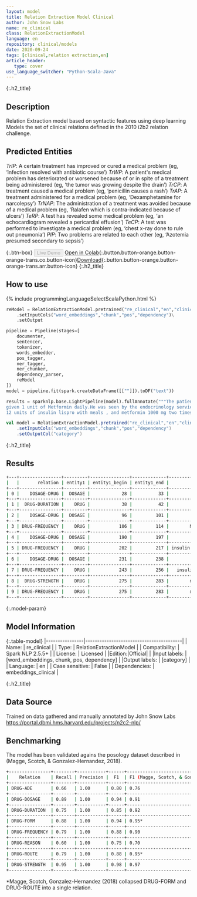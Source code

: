 ```yaml
---
layout: model
title: Relation Extraction Model Clinical
author: John Snow Labs
name: re_clinical
class: RelationExtractionModel
language: en
repository: clinical/models
date: 2020-09-24
tags: [clinical,relation extraction,en]
article_header:
   type: cover
use_language_switcher: "Python-Scala-Java"
---
```


{:.h2_title}
## Description
Relation Extraction model based on syntactic features using deep learning
Models the set of clinical relations defined in the 2010 i2b2 relation challenge.

## Predicted Entities 
*TrIP*: A certain treatment has improved or cured a medical problem (eg, ‘infection resolved with antibiotic course’)
*TrWP*: A patient's medical problem has deteriorated or worsened because of or in spite of a treatment being administered (eg, ‘the tumor was growing despite the drain’)
*TrCP*: A treatment caused a medical problem (eg, ‘penicillin causes a rash’)
*TrAP*: A treatment administered for a medical problem (eg, ‘Dexamphetamine for narcolepsy’)
*TrNAP*: The administration of a treatment was avoided because of a medical problem (eg, ‘Ralafen which is contra-indicated because of ulcers’)
*TeRP*: A test has revealed some medical problem (eg, ‘an echocardiogram revealed a pericardial effusion’)
*TeCP*: A test was performed to investigate a medical problem (eg, ‘chest x-ray done to rule out pneumonia’)
*PIP*: Two problems are related to each other (eg, ‘Azotemia presumed secondary to sepsis’)

{:.btn-box}
<button class="button button-orange" disabled>Live Demo</button>
[Open in Colab](https://colab.research.google.com/github/JohnSnowLabs/spark-nlp-workshop/blob/master/tutorials/Certification_Trainings/Healthcare/10.Clinical_Relation_Extraction.ipynb){:.button.button-orange.button-orange-trans.co.button-icon}[Download](https://s3.amazonaws.com/auxdata.johnsnowlabs.com/clinical/models/re_clinical_en_2.5.5_2.4_1600987935304.zip){:.button.button-orange.button-orange-trans.arr.button-icon}
{:.h2_title}
## How to use 
<div class="tabs-box" markdown="1">

{% include programmingLanguageSelectScalaPython.html %}

```python
reModel = RelationExtractionModel.pretrained("re_clinical","en","clinical/models")\
	.setInputCols("word_embeddings","chunk","pos","dependency")\
	.setOutput

pipeline = Pipeline(stages=[
    documenter,
    sentencer,
    tokenizer, 
    words_embedder, 
    pos_tagger, 
    ner_tagger,
    ner_chunker,
    dependency_parser,
    reModel
])
model = pipeline.fit(spark.createDataFrame([[""]]).toDF("text"))

results = sparknlp.base.LightPipeline(model).fullAnnotate("""The patient was prescribed 1 unit of Advil for 5 days after meals. The patient was also 
given 1 unit of Metformin daily.He was seen by the endocrinology service and she was discharged on 40 units of insulin glargine at night , 
12 units of insulin lispro with meals , and metformin 1000 mg two times a day.""")
```

```scala
val model = RelationExtractionModel.pretrained("re_clinical","en","clinical/models")
	.setInputCols("word_embeddings","chunk","pos","dependency")
	.setOutputCol("category")
```
</div>

{:.h2_title}
## Results
```bash
+---+----------------+---------+---------------+-------------+------------------+-----------+---------------+-------------+------------------+------------+
|   |       relation | entity1 | entity1_begin | entity1_end |           chunk1 |   entity2 | entity2_begin | entity2_end |           chunk2 | confidence |
+---+----------------+---------+---------------+-------------+------------------+-----------+---------------+-------------+------------------+------------+
| 0 |    DOSAGE-DRUG |  DOSAGE |            28 |          33 |           1 unit |      DRUG |            38 |          42 |            Advil |        1.0 |
+---+----------------+---------+---------------+-------------+------------------+-----------+---------------+-------------+------------------+------------+
| 1 |  DRUG-DURATION |    DRUG |            38 |          42 |            Advil |  DURATION |            44 |          53 |       for 5 days |        1.0 |
+---+----------------+---------+---------------+-------------+------------------+-----------+---------------+-------------+------------------+------------+
| 2 |    DOSAGE-DRUG |  DOSAGE |            96 |         101 |           1 unit |      DRUG |           106 |         114 |        Metformin |        1.0 |
+---+----------------+---------+---------------+-------------+------------------+-----------+---------------+-------------+------------------+------------+
| 3 | DRUG-FREQUENCY |    DRUG |           106 |         114 |        Metformin | FREQUENCY |           116 |         120 |            daily |        1.0 |
+---+----------------+---------+---------------+-------------+------------------+-----------+---------------+-------------+------------------+------------+
| 4 |    DOSAGE-DRUG |  DOSAGE |           190 |         197 |         40 units |      DRUG |           202 |         217 | insulin glargine |        1.0 |
+---+----------------+---------+---------------+-------------+------------------+-----------+---------------+-------------+------------------+------------+
| 5 | DRUG-FREQUENCY |    DRUG |           202 |         217 | insulin glargine | FREQUENCY |           219 |         226 |         at night |        1.0 |
+---+----------------+---------+---------------+-------------+------------------+-----------+---------------+-------------+------------------+------------+
| 6 |    DOSAGE-DRUG |  DOSAGE |           231 |         238 |         12 units |      DRUG |           243 |         256 |   insulin lispro |        1.0 |
+---+----------------+---------+---------------+-------------+------------------+-----------+---------------+-------------+------------------+------------+
| 7 | DRUG-FREQUENCY |    DRUG |           243 |         256 |   insulin lispro | FREQUENCY |           258 |         267 |       with meals |        1.0 |
+---+----------------+---------+---------------+-------------+------------------+-----------+---------------+-------------+------------------+------------+
| 8 |  DRUG-STRENGTH |    DRUG |           275 |         283 |        metformin |  STRENGTH |           285 |         291 |          1000 mg |        1.0 |
+---+----------------+---------+---------------+-------------+------------------+-----------+---------------+-------------+------------------+------------+
| 9 | DRUG-FREQUENCY |    DRUG |           275 |         283 |        metformin | FREQUENCY |           293 |         307 |  two times a day |        1.0 |
+---+----------------+---------+---------------+-------------+------------------+-----------+---------------+-------------+------------------+------------+
```

{:.model-param}
## Model Information

{:.table-model}
|----------------|-----------------------------------------|
| Name:           | re_clinical                             |
| Type:    | RelationExtractionModel                 |
| Compatibility:  | Spark NLP 2.5.5+                                   |
| License:        | Licensed                                |
|Edition:|Official|                              |
|Input labels:         | [word_embeddings, chunk, pos, dependency] |
|Output labels:        | [category]                                |
| Language:       | en                                      |
| Case sensitive: | False                                   |
| Dependencies:  | embeddings_clinical                     |

{:.h2_title}
## Data Source
Trained on data gathered and manually annotated by John Snow Labs
https://portal.dbmi.hms.harvard.edu/projects/n2c2-nlp/

## Benchmarking
The model has been validated agains the posology dataset described in (Magge, Scotch, & Gonzalez-Hernandez, 2018).
```bash
+----------------+--------+-----------+------+------------------------------------------------+
|    Relation    | Recall | Precision |  F1  | F1 (Magge, Scotch, & Gonzalez-Hernandez, 2018) |
+----------------+--------+-----------+------+------------------------------------------------+
| DRUG-ADE       | 0.66   | 1.00      | 0.80 | 0.76                                           |
+----------------+--------+-----------+------+------------------------------------------------+
| DRUG-DOSAGE    | 0.89   | 1.00      | 0.94 | 0.91                                           |
+----------------+--------+-----------+------+------------------------------------------------+
| DRUG-DURATION  | 0.75   | 1.00      | 0.85 | 0.92                                           |
+----------------+--------+-----------+------+------------------------------------------------+
| DRUG-FORM      | 0.88   | 1.00      | 0.94 | 0.95*                                          |
+----------------+--------+-----------+------+------------------------------------------------+
| DRUG-FREQUENCY | 0.79   | 1.00      | 0.88 | 0.90                                           |
+----------------+--------+-----------+------+------------------------------------------------+
| DRUG-REASON    | 0.60   | 1.00      | 0.75 | 0.70                                           |
+----------------+--------+-----------+------+------------------------------------------------+
| DRUG-ROUTE     | 0.79   | 1.00      | 0.88 | 0.95*                                          |
+----------------+--------+-----------+------+------------------------------------------------+
| DRUG-STRENGTH  | 0.95   | 1.00      | 0.98 | 0.97                                           |
+----------------+--------+-----------+------+------------------------------------------------+
```
*Magge, Scotch, Gonzalez-Hernandez (2018) collapsed DRUG-FORM and DRUG-ROUTE into a single relation.